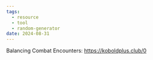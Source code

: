 ```yaml
---
tags:
  - resource
  - tool
  - random-generator
date: 2024-08-31
---
```


Balancing Combat Encounters: https://koboldplus.club/0